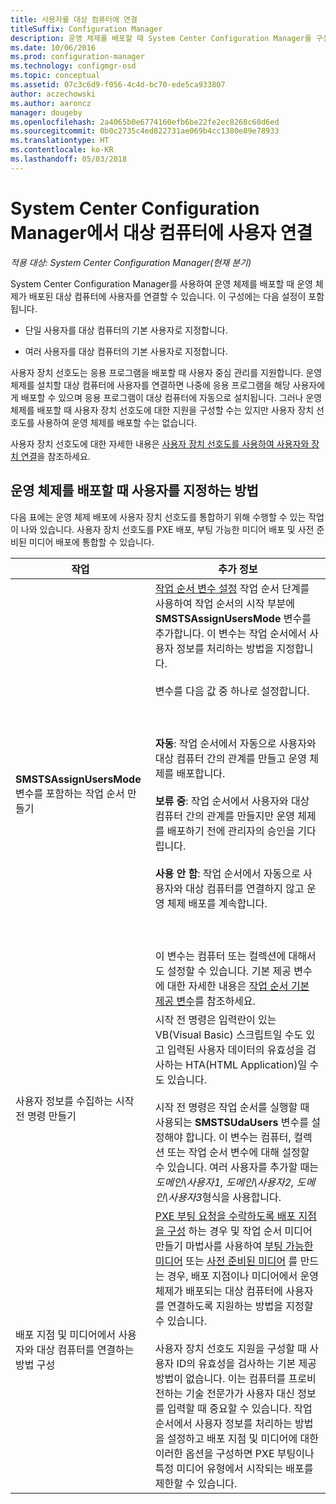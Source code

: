 ```yaml
---
title: 사용자를 대상 컴퓨터에 연결
titleSuffix: Configuration Manager
description: 운영 체제를 배포할 때 System Center Configuration Manager를 구성하여 사용자와 대상 컴퓨터를 연결합니다.
ms.date: 10/06/2016
ms.prod: configuration-manager
ms.technology: configmgr-osd
ms.topic: conceptual
ms.assetid: 07c3c6d9-f056-4c4d-bc70-ede5ca933807
author: aczechowski
ms.author: aaroncz
manager: dougeby
ms.openlocfilehash: 2a4065b0e6774160efb6be22fe2ec8268c60d6ed
ms.sourcegitcommit: 0b0c2735c4ed822731ae069b4cc1380e89e78933
ms.translationtype: HT
ms.contentlocale: ko-KR
ms.lasthandoff: 05/03/2018
---
```

# <a name="associate-users-with-a-destination-computer-in-system-center-configuration-manager"></a>System Center Configuration Manager에서 대상 컴퓨터에 사용자 연결

*적용 대상: System Center Configuration Manager(현재 분기)*

System Center Configuration Manager를 사용하여 운영 체제를 배포할 때 운영 체제가 배포된 대상 컴퓨터에 사용자를 연결할 수 있습니다. 이 구성에는 다음 설정이 포함됩니다.  

-   단일 사용자를 대상 컴퓨터의 기본 사용자로 지정합니다.  

-   여러 사용자를 대상 컴퓨터의 기본 사용자로 지정합니다.  

 사용자 장치 선호도는 응용 프로그램을 배포할 때 사용자 중심 관리를 지원합니다. 운영 체제를 설치할 대상 컴퓨터에 사용자를 연결하면 나중에 응용 프로그램을 해당 사용자에게 배포할 수 있으며 응용 프로그램이 대상 컴퓨터에 자동으로 설치됩니다. 그러나 운영 체제를 배포할 때 사용자 장치 선호도에 대한 지원을 구성할 수는 있지만 사용자 장치 선호도를 사용하여 운영 체제를 배포할 수는 없습니다.  

 사용자 장치 선호도에 대한 자세한 내용은 [사용자 장치 선호도를 사용하여 사용자와 장치 연결](../../apps/deploy-use/link-users-and-devices-with-user-device-affinity.md)을 참조하세요.  

## <a name="how-to-specify-a-user-when-you-deploy-operating-systems"></a>운영 체제를 배포할 때 사용자를 지정하는 방법  
 다음 표에는 운영 체제 배포에 사용자 장치 선호도를 통합하기 위해 수행할 수 있는 작업이 나와 있습니다. 사용자 장치 선호도를 PXE 배포, 부팅 가능한 미디어 배포 및 사전 준비된 미디어 배포에 통합할 수 있습니다.  

|작업|추가 정보|  
|------------|----------------------|  
|**SMSTSAssignUsersMode** 변수를 포함하는 작업 순서 만들기|[작업 순서 변수 설정](../../osd/understand/task-sequence-steps.md#BKMK_SetTaskSequenceVariable) 작업 순서 단계를 사용하여 작업 순서의 시작 부분에 **SMSTSAssignUsersMode** 변수를 추가합니다. 이 변수는 작업 순서에서 사용자 정보를 처리하는 방법을 지정합니다.<br /><br /> 변수를 다음 값 중 하나로 설정합니다.<br /><br /> <br /><br /> **자동**: 작업 순서에서 자동으로 사용자와 대상 컴퓨터 간의 관계를 만들고 운영 체제를 배포합니다.<br /><br /> **보류 중**: 작업 순서에서 사용자와 대상 컴퓨터 간의 관계를 만들지만 운영 체제를 배포하기 전에 관리자의 승인을 기다립니다.<br /><br /> **사용 안 함**: 작업 순서에서 자동으로 사용자와 대상 컴퓨터를 연결하지 않고 운영 체제 배포를 계속합니다.<br /><br /> <br /><br /> 이 변수는 컴퓨터 또는 컬렉션에 대해서도 설정할 수 있습니다. 기본 제공 변수에 대한 자세한 내용은 [작업 순서 기본 제공 변수](../../osd/understand/task-sequence-built-in-variables.md)를 참조하세요.|  
|사용자 정보를 수집하는 시작 전 명령 만들기|시작 전 명령은 입력란이 있는 VB(Visual Basic) 스크립트일 수도 있고 입력된 사용자 데이터의 유효성을 검사하는 HTA(HTML Application)일 수도 있습니다.<br /><br /> 시작 전 명령은 작업 순서를 실행할 때 사용되는 **SMSTSUdaUsers** 변수를 설정해야 합니다. 이 변수는 컴퓨터, 컬렉션 또는 작업 순서 변수에 대해 설정할 수 있습니다. 여러 사용자를 추가할 때는 *도메인\사용자1, 도메인\사용자2, 도메인\사용자3*형식을 사용합니다.|  
|배포 지점 및 미디어에서 사용자와 대상 컴퓨터를 연결하는 방법 구성|[PXE 부팅 요청을 수락하도록 배포 지점을 구성](https://technet.microsoft.com/library/mt627944\(TechNet.10\).aspx#BKMK_PXEDistributionPoint) 하는 경우 및 작업 순서 미디어 만들기 마법사를 사용하여 [부팅 가능한 미디어](http://technet.microsoft.com/library/mt627921\(TechNet.10\).aspx) 또는 [사전 준비된 미디어](https://technet.microsoft.com/library/mt627922\(TechNet.10\).aspx) 를 만드는 경우, 배포 지점이나 미디어에서 운영 체제가 배포되는 대상 컴퓨터에 사용자를 연결하도록 지원하는 방법을 지정할 수 있습니다.<br /><br /> 사용자 장치 선호도 지원을 구성할 때 사용자 ID의 유효성을 검사하는 기본 제공 방법이 없습니다. 이는 컴퓨터를 프로비전하는 기술 전문가가 사용자 대신 정보를 입력할 때 중요할 수 있습니다. 작업 순서에서 사용자 정보를 처리하는 방법을 설정하고 배포 지점 및 미디어에 대한 이러한 옵션을 구성하면 PXE 부팅이나 특정 미디어 유형에서 시작되는 배포를 제한할 수 있습니다.|  
